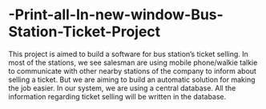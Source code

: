 # -Print-all-In-new-window-Bus-Station-Ticket-Project
This project is aimed to build a software for bus station’s ticket selling. In most of the stations, we see salesman are using mobile phone/walkie talkie to communicate with other nearby stations of the company to inform about selling a ticket. But we are aiming to build an automatic solution for making the job easier. In our system, we are using a central database. All the information regarding ticket selling will be written in the database. 
